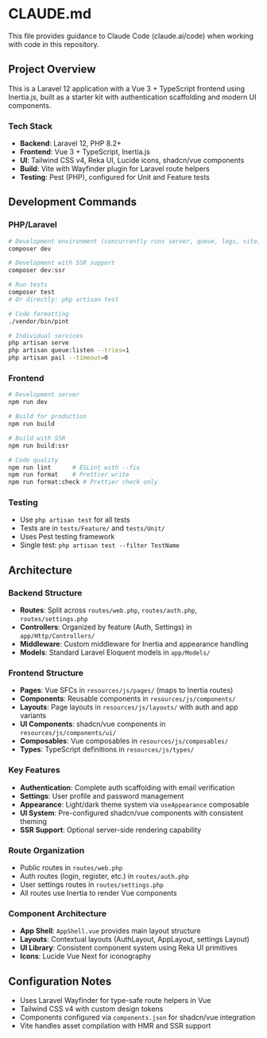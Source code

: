 # CLAUDE.md

This file provides guidance to Claude Code (claude.ai/code) when working with code in this repository.

## Project Overview

This is a Laravel 12 application with a Vue 3 + TypeScript frontend using Inertia.js, built as a starter kit with authentication scaffolding and modern UI components.

### Tech Stack
- **Backend**: Laravel 12, PHP 8.2+
- **Frontend**: Vue 3 + TypeScript, Inertia.js
- **UI**: Tailwind CSS v4, Reka UI, Lucide icons, shadcn/vue components
- **Build**: Vite with Wayfinder plugin for Laravel route helpers
- **Testing**: Pest (PHP), configured for Unit and Feature tests

## Development Commands

### PHP/Laravel
```bash
# Development environment (concurrently runs server, queue, logs, vite)
composer dev

# Development with SSR support
composer dev:ssr

# Run tests
composer test
# Or directly: php artisan test

# Code formatting
./vendor/bin/pint

# Individual services
php artisan serve
php artisan queue:listen --tries=1
php artisan pail --timeout=0
```

### Frontend
```bash
# Development server
npm run dev

# Build for production
npm run build

# Build with SSR
npm run build:ssr

# Code quality
npm run lint      # ESLint with --fix
npm run format    # Prettier write
npm run format:check # Prettier check only
```

### Testing
- Use `php artisan test` for all tests
- Tests are in `tests/Feature/` and `tests/Unit/`
- Uses Pest testing framework
- Single test: `php artisan test --filter TestName`

## Architecture

### Backend Structure
- **Routes**: Split across `routes/web.php`, `routes/auth.php`, `routes/settings.php`
- **Controllers**: Organized by feature (Auth, Settings) in `app/Http/Controllers/`
- **Middleware**: Custom middleware for Inertia and appearance handling
- **Models**: Standard Laravel Eloquent models in `app/Models/`

### Frontend Structure
- **Pages**: Vue SFCs in `resources/js/pages/` (maps to Inertia routes)
- **Components**: Reusable components in `resources/js/components/`
- **Layouts**: Page layouts in `resources/js/layouts/` with auth and app variants
- **UI Components**: shadcn/vue components in `resources/js/components/ui/`
- **Composables**: Vue composables in `resources/js/composables/`
- **Types**: TypeScript definitions in `resources/js/types/`

### Key Features
- **Authentication**: Complete auth scaffolding with email verification
- **Settings**: User profile and password management
- **Appearance**: Light/dark theme system via `useAppearance` composable
- **UI System**: Pre-configured shadcn/vue components with consistent theming
- **SSR Support**: Optional server-side rendering capability

### Route Organization
- Public routes in `routes/web.php`
- Auth routes (login, register, etc.) in `routes/auth.php`  
- User settings routes in `routes/settings.php`
- All routes use Inertia to render Vue components

### Component Architecture
- **App Shell**: `AppShell.vue` provides main layout structure
- **Layouts**: Contextual layouts (AuthLayout, AppLayout, settings Layout)
- **UI Library**: Consistent component system using Reka UI primitives
- **Icons**: Lucide Vue Next for iconography

## Configuration Notes
- Uses Laravel Wayfinder for type-safe route helpers in Vue
- Tailwind CSS v4 with custom design tokens
- Components configured via `components.json` for shadcn/vue integration
- Vite handles asset compilation with HMR and SSR support